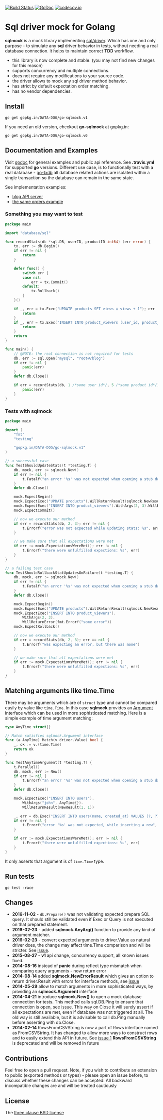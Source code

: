 [![Build Status](https://travis-ci.org/DATA-DOG/go-sqlmock.png)](https://travis-ci.org/DATA-DOG/go-sqlmock)
[![GoDoc](https://godoc.org/github.com/DATA-DOG/go-sqlmock?status.png)](https://godoc.org/github.com/DATA-DOG/go-sqlmock)
[![codecov.io](https://codecov.io/github/DATA-DOG/go-sqlmock/branch/master/graph/badge.svg)](https://codecov.io/github/DATA-DOG/go-sqlmock)

# Sql driver mock for Golang

**sqlmock** is a mock library implementing [sql/driver](https://godoc.org/database/sql/driver). Which has one and only
purpose - to simulate any **sql** driver behavior in tests, without needing a real database connection. It helps to
maintain correct **TDD** workflow.

- this library is now complete and stable. (you may not find new changes for this reason)
- supports concurrency and multiple connections.
- does not require any modifications to your source code.
- the driver allows to mock any sql driver method behavior.
- has strict by default expectation order matching.
- has no vendor dependencies.

## Install

    go get gopkg.in/DATA-DOG/go-sqlmock.v1

If you need an old version, checkout **go-sqlmock** at gopkg.in:

    go get gopkg.in/DATA-DOG/go-sqlmock.v0

## Documentation and Examples

Visit [godoc](http://godoc.org/github.com/DATA-DOG/go-sqlmock) for general examples and public api reference.
See **.travis.yml** for supported **go** versions.
Different use case, is to functionally test with a real database - [go-txdb](https://github.com/DATA-DOG/go-txdb)
all database related actions are isolated within a single transaction so the database can remain in the same state.

See implementation examples:

- [blog API server](https://github.com/DATA-DOG/go-sqlmock/tree/master/examples/blog)
- [the same orders example](https://github.com/DATA-DOG/go-sqlmock/tree/master/examples/orders)

### Something you may want to test

``` go
package main

import "database/sql"

func recordStats(db *sql.DB, userID, productID int64) (err error) {
	tx, err := db.Begin()
	if err != nil {
		return
	}

	defer func() {
		switch err {
		case nil:
			err = tx.Commit()
		default:
			tx.Rollback()
		}
	}()

	if _, err = tx.Exec("UPDATE products SET views = views + 1"); err != nil {
		return
	}
	if _, err = tx.Exec("INSERT INTO product_viewers (user_id, product_id) VALUES (?, ?)", userID, productID); err != nil {
		return
	}
	return
}

func main() {
	// @NOTE: the real connection is not required for tests
	db, err := sql.Open("mysql", "root@/blog")
	if err != nil {
		panic(err)
	}
	defer db.Close()

	if err = recordStats(db, 1 /*some user id*/, 5 /*some product id*/); err != nil {
		panic(err)
	}
}
```

### Tests with sqlmock

``` go
package main

import (
	"fmt"
	"testing"

	"gopkg.in/DATA-DOG/go-sqlmock.v1"
)

// a successful case
func TestShouldUpdateStats(t *testing.T) {
	db, mock, err := sqlmock.New()
	if err != nil {
		t.Fatalf("an error '%s' was not expected when opening a stub database connection", err)
	}
	defer db.Close()

	mock.ExpectBegin()
	mock.ExpectExec("UPDATE products").WillReturnResult(sqlmock.NewResult(1, 1))
	mock.ExpectExec("INSERT INTO product_viewers").WithArgs(2, 3).WillReturnResult(sqlmock.NewResult(1, 1))
	mock.ExpectCommit()

	// now we execute our method
	if err = recordStats(db, 2, 3); err != nil {
		t.Errorf("error was not expected while updating stats: %s", err)
	}

	// we make sure that all expectations were met
	if err := mock.ExpectationsWereMet(); err != nil {
		t.Errorf("there were unfulfilled expections: %s", err)
	}
}

// a failing test case
func TestShouldRollbackStatUpdatesOnFailure(t *testing.T) {
	db, mock, err := sqlmock.New()
	if err != nil {
		t.Fatalf("an error '%s' was not expected when opening a stub database connection", err)
	}
	defer db.Close()

	mock.ExpectBegin()
	mock.ExpectExec("UPDATE products").WillReturnResult(sqlmock.NewResult(1, 1))
	mock.ExpectExec("INSERT INTO product_viewers").
		WithArgs(2, 3).
		WillReturnError(fmt.Errorf("some error"))
	mock.ExpectRollback()

	// now we execute our method
	if err = recordStats(db, 2, 3); err == nil {
		t.Errorf("was expecting an error, but there was none")
	}

	// we make sure that all expectations were met
	if err := mock.ExpectationsWereMet(); err != nil {
		t.Errorf("there were unfulfilled expections: %s", err)
	}
}
```

## Matching arguments like time.Time

There may be arguments which are of `struct` type and cannot be compared easily by value like `time.Time`. In this case
**sqlmock** provides an [Argument](https://godoc.org/github.com/DATA-DOG/go-sqlmock#Argument) interface which
can be used in more sophisticated matching. Here is a simple example of time argument matching:

``` go
type AnyTime struct{}

// Match satisfies sqlmock.Argument interface
func (a AnyTime) Match(v driver.Value) bool {
	_, ok := v.(time.Time)
	return ok
}

func TestAnyTimeArgument(t *testing.T) {
	t.Parallel()
	db, mock, err := New()
	if err != nil {
		t.Errorf("an error '%s' was not expected when opening a stub database connection", err)
	}
	defer db.Close()

	mock.ExpectExec("INSERT INTO users").
		WithArgs("john", AnyTime{}).
		WillReturnResult(NewResult(1, 1))

	_, err = db.Exec("INSERT INTO users(name, created_at) VALUES (?, ?)", "john", time.Now())
	if err != nil {
		t.Errorf("error '%s' was not expected, while inserting a row", err)
	}

	if err := mock.ExpectationsWereMet(); err != nil {
		t.Errorf("there were unfulfilled expections: %s", err)
	}
}
```

It only asserts that argument is of `time.Time` type.

## Run tests

    go test -race

## Changes

- **2016-11-02** - `db.Prepare()` was not validating expected prepare SQL
  query. It should still be validated even if Exec or Query is not
  executed on that prepared statement.
- **2016-02-23** - added **sqlmock.AnyArg()** function to provide any kind
  of argument matcher.
- **2016-02-23** - convert expected arguments to driver.Value as natural
  driver does, the change may affect time.Time comparison and will be
  stricter. See [issue](https://github.com/DATA-DOG/go-sqlmock/issues/31).
- **2015-08-27** - **v1** api change, concurrency support, all known issues fixed.
- **2014-08-16** instead of **panic** during reflect type mismatch when comparing query arguments - now return error
- **2014-08-14** added **sqlmock.NewErrorResult** which gives an option to return driver.Result with errors for
interface methods, see [issue](https://github.com/DATA-DOG/go-sqlmock/issues/5)
- **2014-05-29** allow to match arguments in more sophisticated ways, by providing an **sqlmock.Argument** interface
- **2014-04-21** introduce **sqlmock.New()** to open a mock database connection for tests. This method
calls sql.DB.Ping to ensure that connection is open, see [issue](https://github.com/DATA-DOG/go-sqlmock/issues/4).
This way on Close it will surely assert if all expectations are met, even if database was not triggered at all.
The old way is still available, but it is advisable to call db.Ping manually before asserting with db.Close.
- **2014-02-14** RowsFromCSVString is now a part of Rows interface named as FromCSVString.
It has changed to allow more ways to construct rows and to easily extend this API in future.
See [issue 1](https://github.com/DATA-DOG/go-sqlmock/issues/1)
**RowsFromCSVString** is deprecated and will be removed in future

## Contributions

Feel free to open a pull request. Note, if you wish to contribute an extension to public (exported methods or types) -
please open an issue before, to discuss whether these changes can be accepted. All backward incompatible changes are
and will be treated cautiously

## License

The [three clause BSD license](http://en.wikipedia.org/wiki/BSD_licenses)

